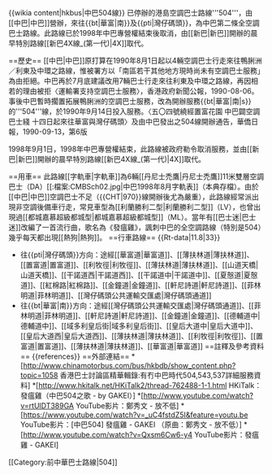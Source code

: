 {{wikia content|hkbus|中巴504線}}
已停辦的港島空調巴士路線'''504'''，由[[中巴|中巴]]營辦，來往{{bt|華富|南}}及{{pti|灣仔碼頭}}，為中巴第二條全空調巴士路線。此路線已於1998年中巴專營權結束後取消，由[[新巴|新巴]]開辦的晨早特別路線[[新巴4X線_(第一代)|4X]]取代。

==歷史==
[[中巴|中巴]]原打算在1990年8月1日起以4輛空調巴士行走來往鴨脷洲／利東及中環之路線，惟被署方以「南區若干其他地方現時尚未有空調巴士服務」為由拒絕。中巴再於7月底建議改用7輛巴士行走來往利東及中環之路線，再因相若的理由被拒<ref>〈運輸署支持空調巴士服務〉，香港政府新聞公報，1990-08-06</ref>。事後中巴暫時擱置拓展鴨脷洲的空調巴士服務，改為開辦服務{{bt|華富|南|s}}的'''504'''線，於1990年9月14日投入服務。<ref>〈五〇四號繞經置富花園 中巴闢空調巴士綫 十四日起來往華富與灣仔碼頭〉及由中巴發出之504線開辦通告，華僑日報，1990-09-13，第6版</ref>

1998年9月1日，1998年中巴專營權結束，此路線被政府勒令取消服務，並由[[新巴|新巴]]開辦的晨早特別路線[[新巴4X線_(第一代)|4X]]取代。

==用車==
此路線[[字軌車|字軌車]]為6輛[[丹尼士禿鷹|丹尼士禿鷹]]11米雙層空調巴士（DA）<ref>[[:檔案:CMBSch02.jpg|中巴1998年8月字軌表]]（本典存檔）</ref>。由於[[中巴|中巴]]空調巴士不足（{{CHT|970}}線開辦後尤為嚴重），此路線經常派出現非空調後備車行走，常見車型為[[利蘭勝利二型|利蘭勝利二型]]（LV），也曾出現過[[都城嘉慕超級都城型|都城嘉慕超級都城型]]（ML）。當年有[[巴士迷|巴士迷]]改編了一首流行曲，歌名為《發瘟雞》，諷刺中巴的全空調路線（特別是504）幾乎每天都出現[[熱狗|熱狗]]。
==行車路線==
{{Rt-data|11.8|33}}
* 往{{pti|灣仔碼頭}}方向：途經[[華富道|華富道]]、[[薄扶林道|薄扶林道]]、[[置富道|置富道]]、[[利牧徑|利牧徑]]、[[薄扶林道|薄扶林道]]、[[山道天橋|山道天橋]]、[[干諾道西|干諾道西]]、[[干諾道中|干諾道中]]、[[夏慤道|夏慤道]]、[[紅棉路|紅棉路]]、[[金鐘道|金鐘道]]、[[軒尼詩道|軒尼詩道]]、[[菲林明道|菲林明道]]、[[灣仔碼頭公共運輸交匯處|灣仔碼頭通道]]
* 往{{bt|華富|南}}方向：途經[[灣仔碼頭公共運輸交匯處|灣仔碼頭通道]]、[[菲林明道|菲林明道]]、[[軒尼詩道|軒尼詩道]]、[[金鐘道|金鐘道]]、[[德輔道中|德輔道中]]、[[域多利皇后街|域多利皇后街]]、[[皇后大道中|皇后大道中]]、[[皇后大道西|皇后大道西]]、[[薄扶林道|薄扶林道]]、[[利牧徑|利牧徑]]、[[置富道|置富道]]、[[薄扶林道|薄扶林道]]、[[華富道|華富道]]
==註釋及參考資料==
{{references}}
==外部連結==
*[http://www.chinamotorbus.com/bus/hkbdb/show_content.php?topic=1058 香港巴士討論區精華輯錄:有冇中巴時代504,543,537詳細服務資料]
*[http://www.hkitalk.net/HKiTalk2/thread-762488-1-1.html HKiTalk：發瘟雞（中巴504之歌 - by GAKEI）]
*[http://www.youtube.com/watch?v=rtUlDT389GA YouTube影片：鄭秀文 - 放不低]
*[https://www.youtube.com/watch?v=_uC4fstdZ5I&feature=youtu.be  YouTube影片：<nowiki>[中巴504] 發瘟雞 - GAKEI （原曲：鄭秀文 - 放不低）</nowiki>]
*[http://www.youtube.com/watch?v=Qxsm6Cw6-y4 YouTube影片：<nowiki>發瘟雞 - GAKEI</nowiki>]


[[Category:前中華巴士路線|504]]